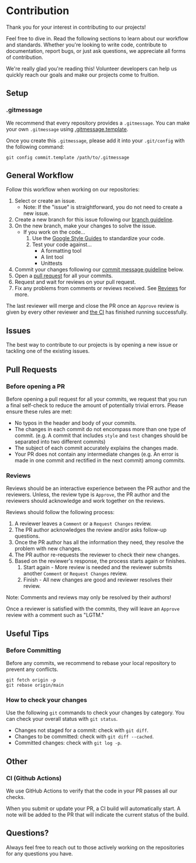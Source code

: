 # Contribution

Thank you for your interest in contributing to our projects!

Feel free to dive in. Read the following sections to learn about our workflow and standards. Whether you're looking to write code, contribute to documentation, report bugs, or just ask questions, we appreciate all forms of contribution.

We're really glad you're reading this! Volunteer developers can help us quickly reach our goals and make our projects come to fruition.

## Setup

### .gitmessage

We recommend that every repository provides a `.gitmessage`.
You can make your own `.gitmessage` using [.gitmessage.template](/.gitmessage.template).

Once you create this `.gitmessage`, please add it into your `.git/config` with the following command:

```shell
git config commit.template /path/to/.gitmessage
```

## General Workflow

Follow this workflow when working on our repositories:

1. Select or create an issue.
   - Note: If the "issue" is straightforward, you do not need to create a new issue.
2. Create a new branch for this issue following our [branch guideline](/BRANCH_GUIDELINE.md).
3. On the new branch, make your changes to solve the issue.
   - If you work on the code...
     1. Use the [Google Style Guides](https://google.github.io/styleguide/) to standardize your code.
     2. Test your code against...
        - A formatting tool
        - A lint tool
        - Unittests
4. Commit your changes following our [commit message guideline](/COMMIT_MESSAGE_GUIDELINE.md) below.
5. Open a [pull request](#pull-requests) for all your commits.
6. Request and wait for reviews on your pull request.
7. Fix any problems from comments or reviews received. See [Reviews](#reviews) for more.

The last reviewer will merge and close the PR once an `Approve` review is given by every other reviewer and [the CI](#ci-github-actions) has finished running successfully.

## Issues

The best way to contribute to our projects is by opening a new issue or tackling one of the existing issues.

## Pull Requests

### Before opening a PR

Before opening a pull request for all your commits, we request that you run a final self-check to reduce the amount of potentially trivial errors.
Please ensure these rules are met:

- No typos in the header and body of your commits.
- The changes in each commit do not encompass more than one type of commit. (e.g. A commit that includes `style` and `test` changes should be separated into two different commits)
- The subject of each commit accurately explains the changes made.
- Your PR does not contain any intermediate changes (e.g. An error is made in one commit and rectified in the next commit) among commits.

### Reviews

Reviews should be an interactive experience between the PR author and the reviewers. Unless, the review type is `Approve`, the PR author and the reviewers should acknowledge and work together on the reviews.

Reviews should follow the following process:

1. A reviewer leaves a `Comment` or a `Request Changes` review.
2. The PR author acknowledges the review and/or asks follow-up questions.
3. Once the PR author has all the information they need, they resolve the problem with new changes.
4. The PR author re-requests the reviewer to check their new changes.
5. Based on the reviewer's response, the process starts again or finishes.
   1. Start again - More review is needed and the reviewer submits another `Comment` or `Request Changes` review.
   2. Finish - All new changes are good and reviewer resolves their review.

Note: Comments and reviews may only be resolved by their authors!

Once a reviewer is satisfied with the commits, they will leave an `Approve` review with a comment such as "LGTM."

## Useful Tips

### Before Committing

Before any commits, we recommend to rebase your local repository to prevent any conflicts.

```shell
git fetch origin -p
git rebase origin/main
```

### How to check your changes

Use the following `git` commands to check your changes by category.
You can check your overall status with `git status`.

- Changes not staged for a commit: check with `git diff`.
- Changes to be committed: check with `git diff --cached`.
- Committed changes: check with `git log -p`.

## Other

### CI (Github Actions)

We use GitHub Actions to verify that the code in your PR passes all our checks.

When you submit or update your PR, a CI build will automatically start. A note will be added to the PR that will indicate the current status of the build.

## Questions?

Always feel free to reach out to those actively working on the repositories for any questions you have.
